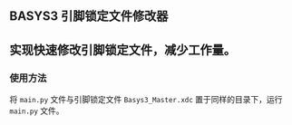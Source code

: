 BASYS3 引脚锁定文件修改器
------

## 实现快速修改引脚锁定文件，减少工作量。
### 使用方法
将 `main.py` 文件与引脚锁定文件 `Basys3_Master.xdc` 置于同样的目录下，运行 `main.py` 文件。